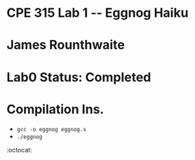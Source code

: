 # CPE 315 Lab 1 -- Eggnog Haiku


# James Rounthwaite
# Lab0 Status: Completed
# Compilation Ins.
* `gcc -o eggnog eggnog.s`
* `./eggnog`

:octocat:


